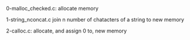 0-malloc_checked.c:
    allocate memory

1-string_nconcat.c
    join n number of chatacters of a string to new memory

2-calloc.c:
    allocate, and assign 0 to, new memory

